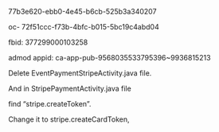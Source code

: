 77b3e620-ebb0-4e45-b6cb-525b3a340207

oc- 72f51ccc-f73b-4bfc-b015-5bc19c4abd04

fbid: 377299000103258


admod appid: ca-app-pub-9568035533795396~9936815213




Delete EventPaymentStripeActivity.java file. 

And in StripePaymentActivity.java file 

find “stripe.createToken”. 

Change it to stripe.createCardToken,


